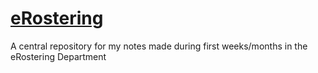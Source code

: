 # <u>eRostering</u>

A central repository for my notes made during first weeks/months in the eRostering Department


